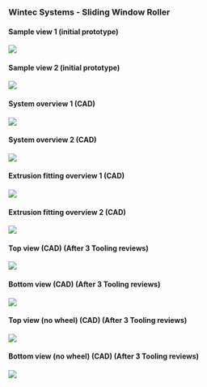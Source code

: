 ### Wintec Systems - Sliding Window Roller



#### Sample view 1 (initial prototype)
![](https://github.com/tasnim04/Anthony-Innov-work/blob/main/Ant-Innovation-Portfolio/Wintec/Wintec%20Sliding%20Window%20Carriage%20(View%201).jpg)

#### Sample view 2 (initial prototype)
![](https://github.com/tasnim04/Anthony-Innov-work/blob/main/Ant-Innovation-Portfolio/Wintec/Wintec%20Sliding%20Window%20Carriage%20(View%202).jpg)

#### System overview 1 (CAD)
![](https://github.com/tasnim04/Anthony-Innov-work/blob/main/Ant-Innovation-Portfolio/Wintec/Wintec%20(Full%20System%20View%201)%20(CAD).PNG)

#### System overview 2 (CAD)
![](https://github.com/tasnim04/Anthony-Innov-work/blob/main/Ant-Innovation-Portfolio/Wintec/Wintec%20(Full%20System%20View%202)%20(CAD).PNG)

#### Extrusion fitting overview 1 (CAD)
![](https://github.com/tasnim04/Anthony-Innov-work/blob/main/Ant-Innovation-Portfolio/Wintec/Wintec%20Extrusion%20View%201.PNG)

#### Extrusion fitting overview 2 (CAD)
![](https://github.com/tasnim04/Anthony-Innov-work/blob/main/Ant-Innovation-Portfolio/Wintec/Wintec%20Extrusion%20View%202.PNG)

#### Top view (CAD) (After 3 Tooling reviews)
![](https://github.com/tasnim04/Anthony-Innov-work/blob/main/Ant-Innovation-Portfolio/Wintec/Wintec%20(top%20view).PNG)

#### Bottom view (CAD) (After 3 Tooling reviews)
![](https://github.com/tasnim04/Anthony-Innov-work/blob/main/Ant-Innovation-Portfolio/Wintec/Wintec%20(bottom%20view).PNG)

#### Top view (no wheel) (CAD) (After 3 Tooling reviews)
![](https://github.com/tasnim04/Anthony-Innov-work/blob/main/Ant-Innovation-Portfolio/Wintec/Wintec%20(no%20wheel)%20(top).PNG)

#### Bottom view (no wheel) (CAD) (After 3 Tooling reviews)
![](https://github.com/tasnim04/Anthony-Innov-work/blob/main/Ant-Innovation-Portfolio/Wintec/Wintec%20(no%20wheel)%20(bottom).PNG)
